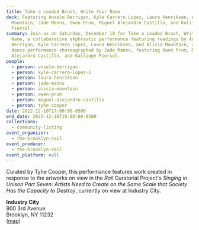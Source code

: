 ```yaml
---
title: Take a Loaded Brush, Write Your Name
deck: Featuring Anselm Berrigan, Kyle Carrero Lopez, Laura Henriksen, Alicia
  Mountain, Jade Manns, Owen Prum, Miguel Alejandro Castillo, and Kalliope
  Piersol
summary: Join us on Saturday, December 10 for Take a Loaded Brush, Write Your
  Name, a collaborative ekphrastic performance featuring readings by Anselm
  Berrigan, Kyle Carrero Lopez, Laura Henriksen, and Alicia Mountain, and a
  dance performance choreographed by Jade Manns, featuring Owen Prum, Miguel
  Alejandro Castillo, and Kalliope Piersol.
people:
  - person: anselm-berrigan
  - person: kyle-carrero-lopez-1
  - person: laura-henrikson
  - person: jade-manns
  - person: alicia-mountain
  - person: owen-prum
  - person: miguel-alejandro-castillo
  - person: tyhe-cooper
date: 2022-12-10T17:00:00-0500
end_date: 2022-12-10T19:00:00-0500
collections:
  - community-listing
event_organizer:
  - the-brooklyn-rail
event_producer:
  - the-brooklyn-rail
event_platform: null
---
```

Curated by Tyhe Cooper, this performance features work created in response to the artworks on view in the *Rail* Curatorial Project's *Singing in Unison Part Seven: Artists Need to Create on the Same Scale that Society Has the Capacity to Destroy*, currently on view at Industry City.

**Industry City**\
900 3rd Avenue\
Brooklyn, NY 11232\
([map](https://goo.gl/maps/953wyU1UCFuWMyRJ7))